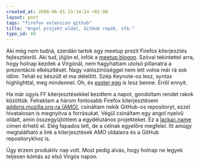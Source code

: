 ```yaml
--- 
created_at: 2008-06-01 23:14:24 +02:00
layout: post
tags: "firefox extension github"
title: "Angol projekt oldal, GitHub repók, stb."
typo_id: 48
---
```

Aki még nem tudná, szerdán tartok egy meetup prezit Firefox kiterjesztés fejlesztésről. Aki tud, jöjjön el, infók a [meetup blogon][1]. Szóval tekintettel arra, hogy holnap kezdek a Virgónál, nem hagyhattam utolsó pillanatra a prezentáció elkészítését. Nagy valószínűséggel nem lett volna már rá sok időm. Tehát ez készült el ma délelőtt. Szép Keynote-os lesz, syntax highlighttal, meg mindennel. Oh, és [easter egg][2] is lesz benne. Erről ennyit.

[1]: http://blog.meetup.hu/
[2]: http://en.wikipedia.org/wiki/Easter_egg_(media)

Ha már úgyis FF kiterjesztésekkel kezdtem a napot, gondoltam rendet rakok közöttük. Felraktam a három fontosabb Firefox kiterjesztésem [addons.mozilla.org-ra (AMO)][3], csináltam nekik GitHub-os repositoryt, ezzel hivatalosan is megnyitva a forrásukat. Végül csináltam egy angol nyelvű oldalt, amin összegyűjtöttem a egydélutános projekteket. Ez a [lackac.name][4] címen érhető el. Elég fapados lett, de a célnak egyelőre megfelel. Itt amúgy megtalálható a link a kiterjesztések AMO oldalaira és a GitHub repositorykhoz is.

[3]: https://addons.mozilla.org/en-US/firefox/
[4]: http://lackac.name

Úgy érzem produktív nap volt. Most pedig alvás, hogy holnap ne legyek teljesen kómás az első Virgós napon.

